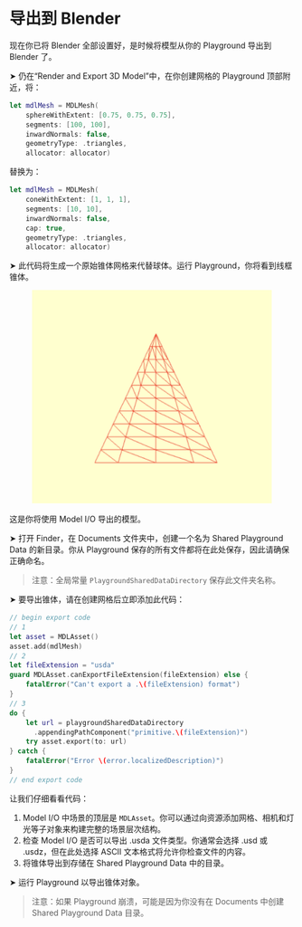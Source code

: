 # 导出到 Blender

现在你已将 Blender 全部设置好，是时候将模型从你的 Playground 导出到 Blender 了。&#x20;

➤ 仍在“Render and Export 3D Model”中，在你创建网格的 Playground 顶部附近，将：

```swift
let mdlMesh = MDLMesh(
    sphereWithExtent: [0.75, 0.75, 0.75],
    segments: [100, 100],
    inwardNormals: false,
    geometryType: .triangles,
    allocator: allocator)
```

替换为：

```swift
let mdlMesh = MDLMesh(
    coneWithExtent: [1, 1, 1],
    segments: [10, 10],
    inwardNormals: false,
    cap: true,
    geometryType: .triangles,
    allocator: allocator)
```

➤ 此代码将生成一个原始锥体网格来代替球体。运行 Playground，你将看到线框锥体。

<figure><img src="../../../.gitbook/assets/image (21).png" alt=""><figcaption></figcaption></figure>

这是你将使用 Model I/O 导出的模型。

➤ 打开 Finder，在 Documents 文件夹中，创建一个名为 Shared Playground Data 的新目录。你从 Playground 保存的所有文件都将在此处保存，因此请确保正确命名。

> 注意：全局常量 `PlaygroundSharedDataDirectory` 保存此文件夹名称。

➤ 要导出锥体，请在创建网格后立即添加此代码：

```swift
// begin export code
// 1
let asset = MDLAsset()
asset.add(mdlMesh)
// 2
let fileExtension = "usda"
guard MDLAsset.canExportFileExtension(fileExtension) else {
    fatalError("Can't export a .\(fileExtension) format")
}
// 3
do {
    let url = playgroundSharedDataDirectory
      .appendingPathComponent("primitive.\(fileExtension)")
    try asset.export(to: url)
} catch {
    fatalError("Error \(error.localizedDescription)")
}
// end export code
```

让我们仔细看看代码：

1. Model I/O 中场景的顶层是 `MDLAsset`。你可以通过向资源添加网格、相机和灯光等子对象来构建完整的场景层次结构。
2. 检查 Model I/O 是否可以导出 .usda 文件类型。你通常会选择 .usd 或 .usdz，但在此处选择 ASCII 文本格式将允许你检查文件的内容。
3. 将锥体导出到存储在 Shared Playground Data 中的目录。

➤ 运行 Playground 以导出锥体对象。

> 注意：如果 Playground 崩溃，可能是因为你没有在 Documents 中创建 Shared Playground Data 目录。

